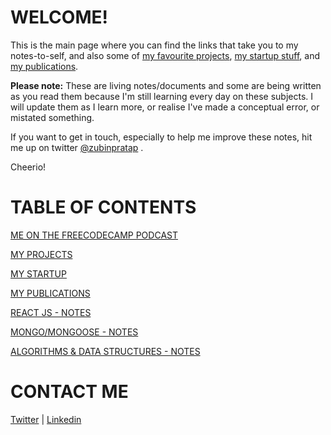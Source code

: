 # WELCOME!

This is the main page where you can find the links that take you to my notes-to-self, and also some of [my favourite projects](/pages/my-projects), [my startup stuff](/pages/whooshka), and [my publications](/pages/my-publications). 

__Please note:__ These are living notes/documents and some are being written as you read them because I'm still learning every day on these subjects.  I will update them as I learn more, or realise I've made a conceptual error, or mistated something.   

 If you want to get in touch, especially to help me improve these notes,  hit me up on twitter [@zubinpratap](https://twitter.com/@zubinpratap) .

Cheerio!


# TABLE OF CONTENTS

[ME ON THE FREECODECAMP PODCAST](http://podcast.freecodecamp.org/53-zubin-pratap-from-lawyer-to-developer)

[MY PROJECTS](/pages/my-projects)

[MY STARTUP](/pages/whooshka)

[MY PUBLICATIONS](/pages/my-publications)

[REACT JS - NOTES](/pages/react-stuff)

[MONGO/MONGOOSE - NOTES](/pages/mongo-mongoose.md)

[ALGORITHMS & DATA STRUCTURES - NOTES](#ALGORITHMS-&-DATA-STRUCTURES)


# CONTACT ME 

[Twitter](https://twitter.com/zubinpratap) | [Linkedin](https://linkedin.com/in/zubinpratap)